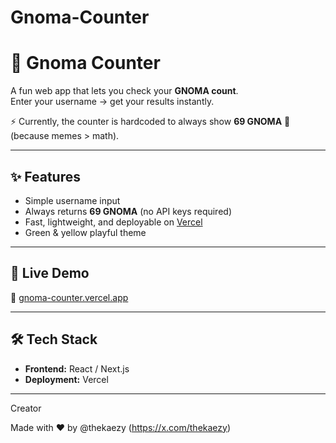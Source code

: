 # Gnoma-Counter

# 🧮 Gnoma Counter

A fun web app that lets you check your **GNOMA count**.  
Enter your username → get your results instantly.  

⚡ Currently, the counter is hardcoded to always show **69 GNOMA** 🎉  
(because memes > math).  

---

## ✨ Features
- Simple username input  
- Always returns **69 GNOMA** (no API keys required)  
- Fast, lightweight, and deployable on [Vercel](https://vercel.com/)  
- Green & yellow playful theme  

---

## 🚀 Live Demo
🔗 [gnoma-counter.vercel.app](https://gnoma-counter.vercel.app/) 

---

## 🛠️ Tech Stack
- **Frontend:** React / Next.js  
- **Deployment:** Vercel  

---

Creator

Made with ❤️ by @thekaezy (https://x.com/thekaezy) 
